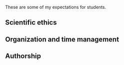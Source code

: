 These are some of my expectations for students.

## Scientific ethics

## Organization and time management

## Authorship